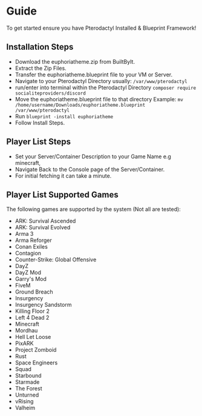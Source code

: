 # Guide
To get started ensure you have Pterodactyl Installed & Blueprint Framework!

## Installation Steps
- Download the euphoriatheme.zip from BuiltByIt.
- Extract the Zip Files.
- Transfer the euphoriatheme.blueprint file to your VM or Server.
- Navigate to your Pterodactyl Directory usually: `/var/www/pterodactyl`
- run/enter into terminal within the Pterodactyl Directory `composer require socialiteproviders/discord`
- Move the euphoriatheme.blueprint file to that directory Example: `mv /home/username/Downloads/euphoriatheme.blueprint /var/www/pterodactyl`
- Run `blueprint -install euphoriatheme`
- Follow Install Steps.

## Player List Steps
- Set your Server/Container Description to your Game Name e.g minecraft,
- Navigate Back to the Console page of the Server/Container.
- For initial fetching it can take a minute.

## Player List Supported Games
The following games are supported by the system (Not all are tested):
- ARK: Survival Ascended
- ARK: Survival Evolved
- Arma 3
- Arma Reforger
- Conan Exiles
- Contagion
- Counter-Strike: Global Offensive
- DayZ
- DayZ Mod
- Garry's Mod
- FiveM
- Ground Breach
- Insurgency
- Insurgency Sandstorm
- Killing Floor 2
- Left 4 Dead 2
- Minecraft
- Mordhau
- Hell Let Loose
- PixARK
- Project Zomboid
- Rust
- Space Engineers
- Squad
- Starbound
- Starmade
- The Forest
- Unturned
- vRising
- Valheim

